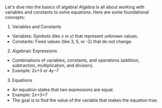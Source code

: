 Let's dive into the basics of algebra! Algebra is all about working with variables and constants to solve equations. Here are some foundational concepts:

1. Variables and Constants
- Variables: Symbols (like 𝑥 or 𝑦) that represent unknown values.
- Constants: Fixed values (like 3, 5, or -2) that do not change.
2. Algebraic Expressions
- Combinations of variables, constants, and operations (addition, subtraction, 
  multiplication, and division).
- Example: 2𝑥+3 or 4𝑦−7

3. Equations
- An equation states that two expressions are equal.
- Example: 2𝑥+3=7
-  The goal is to find the value of the variable that makes the equation true.
